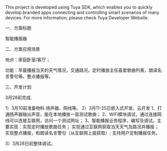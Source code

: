 This project is developed using Tuya SDK, which enables you to quickly develop branded apps connecting and controlling smart scenarios of many devices. 
For more information, please check Tuya Developer Website.

一、方案标题

智能播报器

二、方案应用场景

地点：家庭卧室/客厅；

功能：早晨播报当天的天气情况，交通路况，定时播放主任喜爱歌曲列表，朗读名言警句等。整点播报等。

三、开发计划

3月28前完成.

1）3月10前准备物料
扬声器、网线等。
2）3月11-25日嵌入式开发、云开发
  1、打通扬声器输出声音，能在本地播放一首测试歌曲；
  2、WiFi模块调试，通过连接网线可以连接互联网，访问一个测试网址；
  3、智能播报业务程序，编写及调试。主要实现：实现定时播放歌曲任务；
    实现通过互联网获取当天天气及路况并播报；
    实现整点播报，和朗读名言警句（从互联网上面获取）;
    支持用户定制播报任务。
    
3）3月28日前整体调试。

